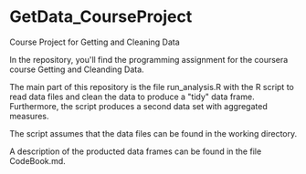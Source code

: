GetData\_CourseProject
=====================

Course Project for Getting and Cleaning Data

In the repository, you'll find the programming
assignment for the coursera course Getting
and Cleanding Data.

The main part of this repository is the
file run\_analysis.R with the R script
to read data files and clean the data
to produce a "tidy" data frame.
Furthermore, the script produces a second
data set with aggregated measures.

The script assumes that the data files
can be found in the working directory.

A description of the producted data frames
can be found in the file CodeBook.md.


